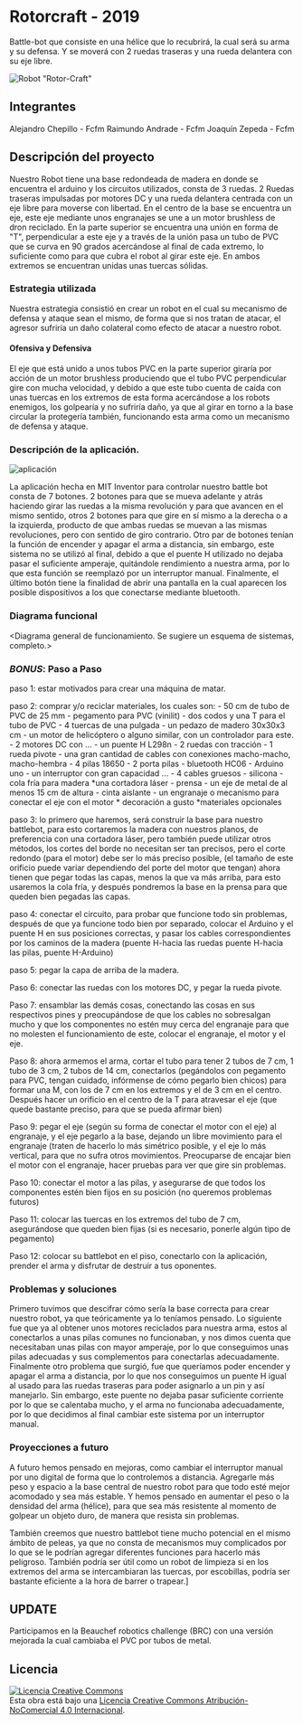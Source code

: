 # Rotorcraft - 2019
Battle-bot que consiste en una hélice que lo recubrirá, la cual será su arma y su defensa. Y se moverá con 2 ruedas traseras y una rueda delantera con su eje libre.

![Robot "Rotor-Craft"](/multimedia/robot1.jpg)

## Integrantes
Alejandro Chepillo - Fcfm
Raimundo Andrade - Fcfm
Joaquín Zepeda - Fcfm

## Descripción del proyecto

Nuestro Robot tiene una base redondeada de madera en donde se encuentra el arduino y los circuitos utilizados, consta de 3 ruedas. 2 Ruedas traseras impulsadas por motores DC y una rueda delantera centrada con un eje libre para moverse con libertad. En el centro de la base se encuentra un eje, este eje mediante unos engranajes se une a un motor brushless de dron reciclado. En la parte superior se encuentra una unión en forma de "T", perpendicular a este eje y a través de la unión pasa un tubo de PVC que se curva en 90 grados acercándose al final de cada extremo, lo suficiente como para que cubra el robot al girar este eje. En ambos extremos se encuentran unidas unas tuercas sólidas.

### Estrategia utilizada

Nuestra estrategia consistió en crear un robot en el cual su mecanismo de defensa y ataque sean el mismo, de forma que si nos tratan de atacar, el agresor sufriría un daño colateral como efecto de atacar a nuestro robot.

#### Ofensiva y Defensiva

El eje que está unido a unos tubos PVC en la parte superior giraría por acción de un motor brushless produciendo que el tubo PVC perpendicular gire con mucha velocidad, y debido a que este tubo cuenta de caída con unas tuercas en los extremos de esta forma acercándose a los robots enemigos, los golpearía y no sufriría daño, ya que al girar en torno a la base circular la protegería también, funcionando esta arma como un mecanismo de defensa y ataque.

### Descripción de la aplicación.

![aplicación](/multimedia/app.jpg)

La aplicación hecha en MIT Inventor para controlar nuestro battle bot consta de 7 botones. 2 botones para que se mueva adelante y atrás haciendo girar las ruedas a la misma revolución y para que avancen en el mismo sentido, otros 2 botones para que gire en sí mismo a la derecha o a la izquierda, producto de que ambas ruedas se muevan a las mismas revoluciones, pero con sentido de giro contrario. Otro par de botones tenían la función de encender y apagar el arma a distancia, sin embargo, este sistema no se utilizó al final, debido a que el puente H utilizado no dejaba pasar el suficiente amperaje, quitándole rendimiento a nuestra arma, por lo que esta función se reemplazó por un interruptor manual. Finalmente, el último botón tiene la finalidad de abrir una pantalla en la cual aparecen los posible dispositivos a los que conectarse mediante bluetooth.

### Diagrama funcional

<Diagrama general de funcionamiento. Se sugiere un esquema de sistemas, completo.>

### *BONUS*: Paso a Paso

paso 1: estar motivados para crear una máquina de matar.

paso 2: comprar y/o reciclar materiales, los cuales son: - 50 cm de tubo de PVC de 25 mm - pegamento para PVC (vinilit) - dos codos y una T para el tubo de PVC - 4 tuercas de una pulgada - un pedazo de madero 30x30x3 cm - un motor de helicóptero o alguno similar, con un controlador para este. - 2 motores DC con ... - un puente H L298n - 2 ruedas con tracción - 1 rueda pivote - una gran cantidad de cables con conexiones macho-macho, macho-hembra - 4 pilas 18650 - 2 porta pilas - bluetooth HC06 - Arduino uno - un interruptor con gran capacidad ... - 4 cables gruesos - silicona - cola fría para madera *una cortadora láser - prensa - un eje de metal de al menos 15 cm de altura - cinta aislante - un engranaje o mecanismo para conectar el eje con el motor * decoración a gusto *materiales opcionales

paso 3: lo primero que haremos, será construir la base para nuestro battlebot, para esto cortaremos la madera con nuestros planos, de preferencia con una cortadora láser, pero también puede utilizar otros métodos, los cortes del borde no necesitan ser tan precisos, pero el corte redondo (para el motor) debe ser lo más preciso posible, (el tamaño de este orificio puede variar dependiendo del porte del motor que tengan) ahora tienen que pegar todas las capas, menos la que va más arriba, para esto usaremos la cola fría, y después pondremos la base en la prensa para que queden bien pegadas las capas.

paso 4: conectar el circuito, para probar que funcione todo sin problemas, después de que ya funcione todo bien por separado, colocar el Arduino y el puente H en sus posiciones correctas, y pasar los cables correspondientes por los caminos de la madera (puente H-hacia las ruedas puente H-hacia las pilas, puente H-Arduino)

paso 5: pegar la capa de arriba de la madera.

Paso 6: conectar las ruedas con los motores DC, y pegar la rueda pivote.

Paso 7: ensamblar las demás cosas, conectando las cosas en sus respectivos pines y preocupándose de que los cables no sobresalgan mucho y que los componentes no estén muy cerca del engranaje para que no molesten el funcionamiento de este, colocar el engranaje, el motor y el eje.

Paso 8: ahora armemos el arma, cortar el tubo para tener 2 tubos de 7 cm, 1 tubo de 3 cm, 2 tubos de 14 cm, conectarlos (pegándolos con pegamento para PVC, tengan cuidado, infórmense de cómo pegarlo bien chicos) para formar una M, con los de 7 cm en los extremos y el de 3 cm en el centro. Después hacer un orificio en el centro de la T para atravesar el eje (que quede bastante preciso, para que se pueda afirmar bien)

Paso 9: pegar el eje (según su forma de conectar el motor con el eje) al engranaje, y el eje pegarlo a la base, dejando un libre movimiento para el engranaje (traten de hacerlo lo más simétrico posible, y el eje lo más vertical, para que no sufra otros movimientos. Preocuparse de encajar bien el motor con el engranaje, hacer pruebas para ver que gire sin problemas.

Paso 10: conectar el motor a las pilas, y asegurarse de que todos los componentes estén bien fijos en su posición (no queremos problemas futuros)

Paso 11: colocar las tuercas en los extremos del tubo de 7 cm, asegurándose que queden bien fijas (si es necesario, ponerle algún tipo de pegamento)

Paso 12: colocar su battlebot en el piso, conectarlo con la aplicación, prender el arma y disfrutar de destruir a tus oponentes.

### Problemas y soluciones

Primero tuvimos que descifrar cómo sería la base correcta para crear nuestro robot, ya que teóricamente ya lo teníamos pensado. Lo siguiente fue que ya al obtener unos motores reciclados para nuestra arma, estos al conectarlos a unas pilas comunes no funcionaban, y nos dimos cuenta que necesitaban unas pilas con mayor amperaje, por lo que conseguimos unas pilas adecuadas y sus complementos para conectarlas adecuadamente. Finalmente otro problema que surgió, fue que queríamos poder encender y apagar el arma a distancia, por lo que nos conseguimos un puente H igual al usado para las ruedas traseras para poder asignarlo a un pin y así manejarlo. Sin embargo, este puente no dejaba pasar suficiente corriente por lo que se calentaba mucho, y el arma no funcionaba adecuadamente, por lo que decidimos al final cambiar este sistema por un interruptor manual.

### Proyecciones a futuro

A futuro hemos pensado en mejoras, como cambiar el interruptor manual por uno digital de forma que lo controlemos a distancia. Agregarle más peso y espacio a la base central de nuestro robot para que todo esté mejor acomodado y sea más estable. Y hemos pensado en aumentar el peso o la densidad del arma (hélice), para que sea más resistente al momento de golpear un objeto duro, de manera que resista sin problemas.

También creemos que nuestro battlebot tiene mucho potencial en el mismo ámbito de peleas, ya que no consta de mecanismos muy complicados por lo que se le podrían agregar diferentes funciones para hacerlo más peligroso. También podría ser útil como un robot de limpieza si en los extremos del arma se intercambiaran las tuercas, por escobillas, podría ser bastante eficiente a la hora de barrer o trapear.]


## UPDATE 

Participamos en la Beauchef robotics challenge (BRC) con una versión mejorada la cual cambiaba el PVC por tubos de metal. 


## Licencia
<a rel="license" href="http://creativecommons.org/licenses/by-nc/4.0/"><img alt="Licencia Creative Commons" style="border-width:0" src="https://i.creativecommons.org/l/by-nc/4.0/88x31.png" /></a><br />Esta obra está bajo una <a rel="license" href="http://creativecommons.org/licenses/by-nc/4.0/">Licencia Creative Commons Atribución-NoComercial 4.0 Internacional</a>.

